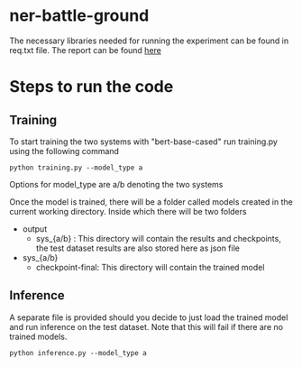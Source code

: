 # ner-battle-ground
The necessary libraries needed for running the experiment can be found in req.txt file. The report can be found [here](https://github.com/dannyrichy/ner-battle-ground/blob/master/RISE_ner_assgn.pdf)

# Steps to run the code
## Training
To start training the two systems with "bert-base-cased" run training.py using the following command
```shell
python training.py --model_type a
```
Options for model_type are a/b denoting the two systems

Once the model is trained, there will be a folder called models created in the current working directory. Inside which there will be two folders
- output
  - sys_{a/b} : This directory will contain the results and checkpoints, the test dataset results are also stored here as json file
- sys_{a/b}
  - checkpoint-final: This directory will contain the trained model

## Inference
A separate file is provided should you decide to just load the trained model and run inference on the test dataset. Note that this will fail if there are no trained models.

```shell
python inference.py --model_type a
```
